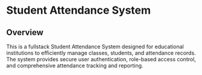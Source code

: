 # Student Attendance System

## Overview
This is a fullstack Student Attendance System designed for educational institutions to efficiently manage classes, students, and attendance records. The system provides secure user authentication, role-based access control, and comprehensive attendance tracking and reporting.

